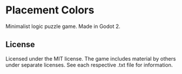 # Placement Colors
Minimalist logic puzzle game. Made in Godot 2.

## License
Licensed under the MIT license. The game includes material by others under separate licenses. See each respective .txt file for information.
